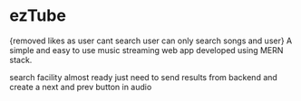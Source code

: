 # ezTube

{removed likes as user cant search user can only search songs and user}
A simple and easy to use music streaming web app developed using MERN stack.


search facility almost ready just need to send results from backend and create a next and prev button in audio

